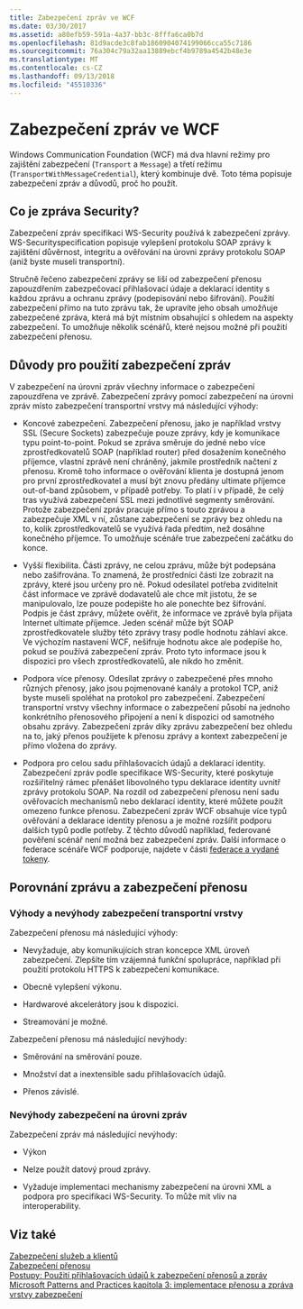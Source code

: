 ```yaml
---
title: Zabezpečení zpráv ve WCF
ms.date: 03/30/2017
ms.assetid: a80efb59-591a-4a37-bb3c-8fffa6ca0b7d
ms.openlocfilehash: 81d9acde3c8fab1860904074199066cca55c7186
ms.sourcegitcommit: 76a304c79a32aa13889ebcf4b9789a4542b48e3e
ms.translationtype: MT
ms.contentlocale: cs-CZ
ms.lasthandoff: 09/13/2018
ms.locfileid: "45510336"
---
```

# <a name="message-security-in-wcf"></a>Zabezpečení zpráv ve WCF
Windows Communication Foundation (WCF) má dva hlavní režimy pro zajištění zabezpečení (`Transport` a `Message`) a třetí režimu (`TransportWithMessageCredential`), který kombinuje dvě. Toto téma popisuje zabezpečení zpráv a důvodů, proč ho použít.  
  
## <a name="what-is-message-security"></a>Co je zpráva Security?  
 Zabezpečení zpráv specifikaci WS-Security používá k zabezpečení zprávy. WS-Securityspecification popisuje vylepšení protokolu SOAP zprávy k zajištění důvěrnost, integritu a ověřování na úrovni zprávy protokolu SOAP (aniž byste museli transportní).  
  
 Stručně řečeno zabezpečení zprávy se liší od zabezpečení přenosu zapouzdřením zabezpečovací přihlašovací údaje a deklarací identity s každou zprávu a ochranu zprávy (podepisování nebo šifrování). Použití zabezpečení přímo na tuto zprávu tak, že upravíte jeho obsah umožňuje zabezpečené zpráva, která má být místním obsahující s ohledem na aspekty zabezpečení. To umožňuje několik scénářů, které nejsou možné při použití zabezpečení přenosu.  
  
## <a name="reasons-to-use-message-security"></a>Důvody pro použití zabezpečení zpráv  
 V zabezpečení na úrovni zpráv všechny informace o zabezpečení zapouzdřena ve zprávě. Zabezpečení zprávy pomocí zabezpečení na úrovni zpráv místo zabezpečení transportní vrstvy má následující výhody:  
  
-   Koncové zabezpečení. Zabezpečení přenosu, jako je například vrstvy SSL (Secure Sockets) zabezpečuje pouze zprávy, kdy je komunikace typu point-to-point. Pokud se zpráva směruje do jedné nebo více zprostředkovatelů SOAP (například router) před dosažením konečného příjemce, vlastní zprávě není chráněný, jakmile prostředník načtení z přenosu. Kromě toho informace o ověřování klienta je dostupná jenom pro první zprostředkovatel a musí být znovu předány ultimate příjemce out-of-band způsobem, v případě potřeby. To platí i v případě, že celý tras využívá zabezpečení SSL mezi jednotlivé segmenty směrování. Protože zabezpečení zpráv pracuje přímo s touto zprávou a zabezpečuje XML v ní, zůstane zabezpečení se zprávy bez ohledu na to, kolik zprostředkovatelů se využívá řada předtím, než dosáhne konečného příjemce. To umožňuje scénáře true zabezpečení začátku do konce.  
  
-   Vyšší flexibilita. Části zprávy, ne celou zprávu, může být podepsána nebo zašifrována. To znamená, že prostředníci části lze zobrazit na zprávy, které jsou určeny pro ně. Pokud odesílatel potřeba zviditelnit část informace ve zprávě dodavatelů ale chce mít jistotu, že se manipulovalo, lze pouze podepište ho ale ponechte bez šifrování. Podpis je část zprávy, můžete ověřit, že informace ve zprávě byla přijata Internet ultimate příjemce. Jeden scénář může být SOAP zprostředkovatele služby této zprávy trasy podle hodnotu záhlaví akce. Ve výchozím nastavení WCF, nešifruje hodnotu akce ale podepíše ho, pokud se používá zabezpečení zpráv. Proto tyto informace jsou k dispozici pro všech zprostředkovatelů, ale nikdo ho změnit.  
  
-   Podpora více přenosy. Odesílat zprávy o zabezpečené přes mnoho různých přenosy, jako jsou pojmenované kanály a protokol TCP, aniž byste museli spoléhat na protokol pro zabezpečení. Zabezpečení transportní vrstvy všechny informace o zabezpečení působí na jednoho konkrétního přenosového připojení a není k dispozici od samotného obsahu zprávy. Zabezpečení zpráv díky zprávu zabezpečení bez ohledu na to, jaký přenos použijete k přenosu zprávy a kontext zabezpečení je přímo vložena do zprávy.  
  
-   Podpora pro celou sadu přihlašovacích údajů a deklarací identity. Zabezpečení zpráv podle specifikace WS-Security, které poskytuje rozšiřitelný rámec přenášet libovolného typu deklarace identity uvnitř zprávy protokolu SOAP. Na rozdíl od zabezpečení přenosu není sadu ověřovacích mechanismů nebo deklarací identity, které můžete použít omezeno funkce přenosu. Zabezpečení zpráv WCF obsahuje více typů ověřování a deklarace identity přenosu a je možné rozšířit podporu dalších typů podle potřeby. Z těchto důvodů například, federované pověření scénář není možná bez zabezpečení zpráv. Další informace o federace scénáře WCF podporuje, najdete v části [federace a vydané tokeny](../../../../docs/framework/wcf/feature-details/federation-and-issued-tokens.md).  
  
## <a name="how-message-and-transport-security-compare"></a>Porovnání zprávu a zabezpečení přenosu  
  
### <a name="pros-and-cons-of-transport-level-security"></a>Výhody a nevýhody zabezpečení transportní vrstvy  
 Zabezpečení přenosu má následující výhody:  
  
-   Nevyžaduje, aby komunikujících stran koncepce XML úroveň zabezpečení. Zlepšíte tím vzájemná funkční spolupráce, například při použití protokolu HTTPS k zabezpečení komunikace.  
  
-   Obecně vylepšení výkonu.  
  
-   Hardwarové akcelerátory jsou k dispozici.  
  
-   Streamování je možné.  
  
 Zabezpečení přenosu má následující nevýhody:  
  
-   Směrování na směrování pouze.  
  
-   Množství dat a inextensible sadu přihlašovacích údajů.  
  
-   Přenos závislé.  
  
### <a name="disadvantages-of-message-level-security"></a>Nevýhody zabezpečení na úrovni zpráv  
 Zabezpečení zpráv má následující nevýhody:  
  
-   Výkon  
  
-   Nelze použít datový proud zprávy.  
  
-   Vyžaduje implementaci mechanismy zabezpečení na úrovni XML a podpora pro specifikaci WS-Security. To může mít vliv na interoperability.  
  
## <a name="see-also"></a>Viz také  
 [Zabezpečení služeb a klientů](../../../../docs/framework/wcf/feature-details/securing-services-and-clients.md)  
 [Zabezpečení přenosu](../../../../docs/framework/wcf/feature-details/transport-security.md)  
 [Postupy: Použití přihlašovacích údajů k zabezpečení přenosů a zpráv](../../../../docs/framework/wcf/feature-details/how-to-use-transport-security-and-message-credentials.md)  
 [Microsoft Patterns and Practices kapitola 3: implementace přenosu a zpráva vrstvy zabezpečení](https://go.microsoft.com/fwlink/?LinkId=88897)
